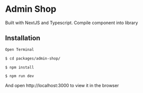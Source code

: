 # Admin Shop

Built with NextJS and Typescript. Compile component into library

## Installation

```sh
Open Terminal

$ cd packages/admin-shop/

$ npm install

$ npm run dev

```

And open http://localhost:3000 to view it in the browser